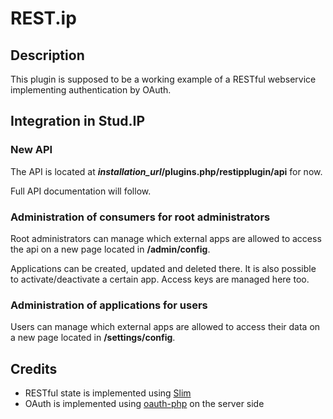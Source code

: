 # REST.ip

## Description

This plugin is supposed to be a working example of a RESTful webservice
implementing authentication by OAuth.

## Integration in Stud.IP

### New API

The API is located at ***installation_url*/plugins.php/restipplugin/api** for now.

Full API documentation will follow.

### Administration of consumers for root administrators

Root administrators can manage which external apps are allowed to access the api on a new page located in **/admin/config**.

Applications can be created, updated and deleted there. It is also possible to activate/deactivate a certain app. Access keys are managed here too.

### Administration of applications for users

Users can manage which external apps are allowed to access their data on a new page located in **/settings/config**.

## Credits

- RESTful state is implemented using [Slim](https://github.com/codeguy/Slim)
- OAuth is implemented using [oauth-php](http://code.google.com/p/oauth-php) on the server side
